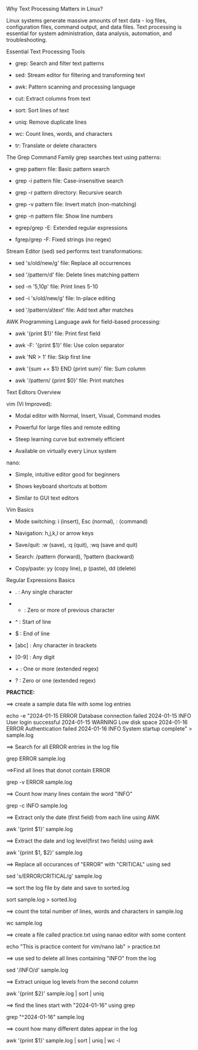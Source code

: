 Why Text Processing Matters in Linux?

Linux systems generate massive amounts of text data - log files, configuration files, command output, and data files. Text processing is essential for system administration, data analysis, automation, and troubleshooting.

Essential Text Processing Tools
- grep: Search and filter text patterns

- sed: Stream editor for filtering and transforming text

- awk: Pattern scanning and processing language

- cut: Extract columns from text

- sort: Sort lines of text

- uniq: Remove duplicate lines

- wc: Count lines, words, and characters

- tr: Translate or delete characters

The Grep Command Family
grep searches text using patterns:

- grep pattern file: Basic pattern search

- grep -i pattern file: Case-insensitive search

- grep -r pattern directory: Recursive search

- grep -v pattern file: Invert match (non-matching)

- grep -n pattern file: Show line numbers

- egrep/grep -E: Extended regular expressions

- fgrep/grep -F: Fixed strings (no regex)

Stream Editor (sed)
sed performs text transformations:

- sed 's/old/new/g' file: Replace all occurrences

- sed '/pattern/d' file: Delete lines matching pattern

- sed -n '5,10p' file: Print lines 5-10

- sed -i 's/old/new/g' file: In-place editing

- sed '/pattern/a\text' file: Add text after matches

AWK Programming Language
awk for field-based processing:

- awk '{print $1}' file: Print first field

- awk -F: '{print $1}' file: Use colon separator

- awk 'NR > 1' file: Skip first line

- awk '{sum += $1} END {print sum}' file: Sum column

- awk '/pattern/ {print $0}' file: Print matches


Text Editors Overview

vim (Vi Improved):

- Modal editor with Normal, Insert, Visual, Command modes

- Powerful for large files and remote editing

- Steep learning curve but extremely efficient

- Available on virtually every Linux system

nano:

- Simple, intuitive editor good for beginners

- Shows keyboard shortcuts at bottom

- Similar to GUI text editors

Vim Basics

- Mode switching: i (insert), Esc (normal), : (command)

- Navigation: h,j,k,l or arrow keys

- Save/quit: :w (save), :q (quit), :wq (save and quit)

- Search: /pattern (forward), ?pattern (backward)

- Copy/paste: yy (copy line), p (paste), dd (delete)

Regular Expressions Basics

- . : Any single character

- * : Zero or more of previous character

- ^ : Start of line

- $ : End of line

- [abc] : Any character in brackets

- [0-9] : Any digit

- \+ : One or more (extended regex)

- \? : Zero or one (extended regex)



**PRACTICE:**

==> create a sample data file with some log entries

echo -e "2024-01-15 ERROR Database connection failed
2024-01-15 INFO User login successful
2024-01-15 WARNING Low disk space
2024-01-16 ERROR Authentication failed
2024-01-16 INFO System startup complete" > sample.log

==> Search for all ERROR entries in the log file

grep ERROR sample.log

==>Find all lines that donot contain ERROR

grep -v ERROR sample.log

==> Count how many lines contain the word "INFO"

grep -c INFO sample.log

==> Extract only the date (first field) from each line using AWK

awk '{print $1}' sample.log

==> Extract the date and log level(first two fields) using awk

awk '{print $1, $2}' sample.log

==> Replace all occurances of "ERROR" with "CRITICAL" using sed

sed 's/ERROR/CRITICAL/g' sample.log

==> sort the log file by date and save to sorted.log

sort sample.log > sorted.log

==> count the total number of lines, words and characters in sample.log

wc sample.log

==> create a file called practice.txt using nanao editor with some content


echo "This is practice content for vim/nano lab" > practice.txt

==> use sed to delete all lines containing "INFO" from the log

sed '/INFO/d' sample.log

==> Extract unique log levels from the second column

awk '{print $2}' sample.log | sort | uniq

==> find the lines start with "2024-01-16" using grep 

grep "^2024-01-16" sample.log

==> count how many different dates appear in the log

awk '{print $1}' sample.log | sort | uniq | wc -l


